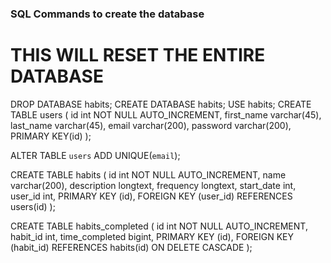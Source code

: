 ### SQL Commands to create the database

# THIS WILL RESET THE ENTIRE DATABASE
DROP DATABASE habits;
CREATE DATABASE habits;
USE habits;
CREATE TABLE users (
    id int NOT NULL AUTO_INCREMENT,
	first_name varchar(45),
    last_name varchar(45),
    email varchar(200),
    password varchar(200),
    PRIMARY KEY(id)
);

ALTER TABLE `users` ADD UNIQUE(`email`);

CREATE TABLE habits (
    id int NOT NULL AUTO_INCREMENT,
    name varchar(200),
    description longtext,
    frequency longtext,
    start_date int,
    user_id int,
    PRIMARY KEY (id),
    FOREIGN KEY (user_id) REFERENCES users(id)
);

CREATE TABLE habits_completed (
    id int NOT NULL AUTO_INCREMENT,
    habit_id int,
    time_completed bigint,
    PRIMARY KEY (id),
    FOREIGN KEY (habit_id) REFERENCES habits(id) ON DELETE CASCADE
);